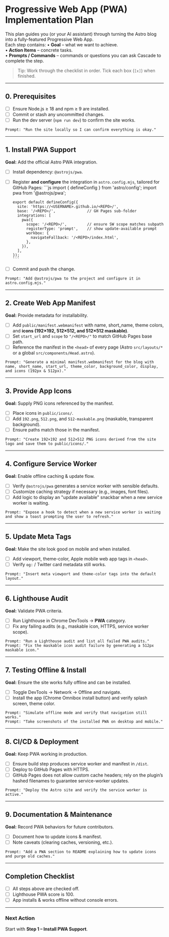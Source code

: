 # Progressive Web App (PWA) Implementation Plan

This plan guides you (or your AI assistant) through turning the Astro blog into
a fully-featured Progressive Web App.\
Each step contains: • **Goal** – what we want to achieve.\
• **Action Items** – concrete tasks.\
• **Prompts / Commands** – commands or questions you can ask Cascade to complete
the step.

> Tip: Work through the checklist in order. Tick each box (`[x]`) when finished.

---

## 0. Prerequisites

- [ ] Ensure Node.js ≥ 18 and npm ≥ 9 are installed.
- [ ] Commit or stash any uncommitted changes.
- [ ] Run the dev server (`npm run dev`) to confirm the site works.

```
Prompt: "Run the site locally so I can confirm everything is okay."
```

---

## 1. Install PWA Support

**Goal:** Add the official Astro PWA integration.

- [ ] Install dependency: `@astrojs/pwa`.
- [ ] Register **and configure** the integration in `astro.config.mjs`, tailored for GitHub Pages:
      ```js
      import { defineConfig } from 'astro/config';
      import pwa from '@astrojs/pwa';

      export default defineConfig({
        site: 'https://<USERNAME>.github.io/<REPO>/',
        base: '/<REPO>/',              // GH Pages sub-folder
        integrations: [
          pwa({
            scope: '/<REPO>/',         // ensure SW scope matches subpath
            registerType: 'prompt',    // show update-available prompt
            workbox: {
              navigateFallback: '/<REPO>/index.html',
            },
          }),
        ],
      });
      ```
- [ ] Commit and push the change.

```
Prompt: "Add @astrojs/pwa to the project and configure it in astro.config.mjs."
```

---

## 2. Create Web App Manifest

**Goal:** Provide metadata for installability.

- [ ] Add `public/manifest.webmanifest` with name, short_name, theme colors, and **icons (192×192, 512×512, and 512×512 maskable)**.
- [ ] Set `start_url` and `scope` to `"/<REPO>/"` to match GitHub Pages base path.
- [ ] Reference the manifest in the `<head>` of every page (Astro `src/layouts/*` or a global `src/components/Head.astro`).

```
Prompt: "Generate a minimal manifest.webmanifest for the blog with name, short_name, start_url, theme_color, background_color, display, and icons (192px & 512px)."
```

---

## 3. Provide App Icons

**Goal:** Supply PNG icons referenced by the manifest.

- [ ] Place icons in `public/icons/`.
- [ ] Add `192.png`, `512.png`, and `512-maskable.png` (maskable, transparent background).
- [ ] Ensure paths match those in the manifest.

```
Prompt: "Create 192×192 and 512×512 PNG icons derived from the site logo and save them to public/icons/."
```

---

## 4. Configure Service Worker

**Goal:** Enable offline caching & update flow.

- [ ] Verify `@astrojs/pwa` generates a service worker with sensible defaults.
- [ ] Customize caching strategy if necessary (e.g., images, font files).
- [ ] Add logic to display an "update available" snackbar when a new service
      worker is waiting.

```
Prompt: "Expose a hook to detect when a new service worker is waiting and show a toast prompting the user to refresh."
```

---

## 5. Update Meta Tags

**Goal:** Make the site look good on mobile and when installed.

- [ ] Add viewport, theme-color, Apple mobile web app tags in `<head>`.
- [ ] Verify `og:` / Twitter card metadata still works.

```
Prompt: "Insert meta viewport and theme-color tags into the default layout."
```

---

## 6. Lighthouse Audit

**Goal:** Validate PWA criteria.

- [ ] Run Lighthouse in Chrome DevTools → **PWA** category.
- [ ] Fix any failing audits (e.g., maskable icon, HTTPS, service worker scope).

```
Prompt: "Run a Lighthouse audit and list all failed PWA audits."  
Prompt: "Fix the maskable icon audit failure by generating a 512px maskable icon."
```

---

## 7. Testing Offline & Install

**Goal:** Ensure the site works fully offline and can be installed.

- [ ] Toggle DevTools → Network → Offline and navigate.
- [ ] Install the app (Chrome Omnibox install button) and verify splash screen,
      theme color.

```
Prompt: "Simulate offline mode and verify that navigation still works." 
Prompt: "Take screenshots of the installed PWA on desktop and mobile."
```

---

## 8. CI/CD & Deployment

**Goal:** Keep PWA working in production.

- [ ] Ensure build step produces service worker and manifest in `/dist`.
- [ ] Deploy to GitHub Pages with HTTPS.
- [ ] GitHub Pages does not allow custom cache headers; rely on the plugin’s hashed filenames to guarantee service-worker updates.

```
Prompt: "Deploy the Astro site and verify the service worker is active."
```

---

## 9. Documentation & Maintenance

**Goal:** Record PWA behaviors for future contributors.

- [ ] Document how to update icons & manifest.
- [ ] Note caveats (clearing caches, versioning, etc.).

```
Prompt: "Add a PWA section to README explaining how to update icons and purge old caches."
```

---

## Completion Checklist

- [ ] All steps above are checked off.
- [ ] Lighthouse PWA score is 100.
- [ ] App installs & works offline without console errors.

---

### Next Action

Start with **Step 1 – Install PWA Support**.
